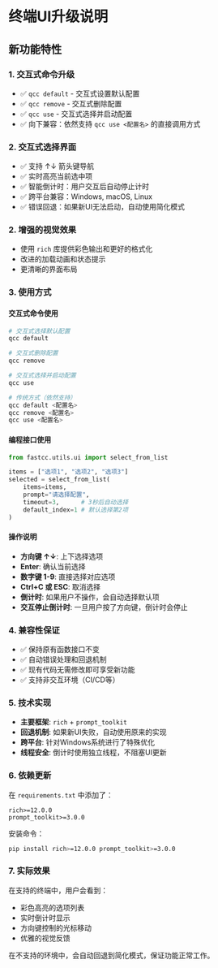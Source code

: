 # 终端UI升级说明

## 新功能特性

### 1. 交互式命令升级
- ✅ `qcc default` - 交互式设置默认配置
- ✅ `qcc remove` - 交互式删除配置
- ✅ `qcc use` - 交互式选择并启动配置
- ✅ 向下兼容：依然支持 `qcc use <配置名>` 的直接调用方式

### 2. 交互式选择界面
- ✅ 支持 ↑↓ 箭头键导航
- ✅ 实时高亮当前选中项
- ✅ 智能倒计时：用户交互后自动停止计时
- ✅ 跨平台兼容：Windows, macOS, Linux
- ✅ 错误回退：如果新UI无法启动，自动使用简化模式

### 2. 增强的视觉效果
- 使用 `rich` 库提供彩色输出和更好的格式化
- 改进的加载动画和状态提示
- 更清晰的界面布局

### 3. 使用方式

#### 交互式命令使用
```bash
# 交互式选择默认配置
qcc default

# 交互式删除配置
qcc remove

# 交互式选择并启动配置
qcc use

# 传统方式（依然支持）
qcc default <配置名>
qcc remove <配置名>
qcc use <配置名>
```

#### 编程接口使用
```python
from fastcc.utils.ui import select_from_list

items = ["选项1", "选项2", "选项3"]
selected = select_from_list(
    items=items,
    prompt="请选择配置",
    timeout=3,      # 3秒后自动选择
    default_index=1 # 默认选择第2项
)
```

#### 操作说明
- **方向键 ↑↓**: 上下选择选项
- **Enter**: 确认当前选择
- **数字键 1-9**: 直接选择对应选项
- **Ctrl+C 或 ESC**: 取消选择
- **倒计时**: 如果用户不操作，会自动选择默认项
- **交互停止倒计时**: 一旦用户按了方向键，倒计时会停止

### 4. 兼容性保证

- ✅ 保持原有函数接口不变
- ✅ 自动错误处理和回退机制
- ✅ 现有代码无需修改即可享受新功能
- ✅ 支持非交互环境（CI/CD等）

### 5. 技术实现

- **主要框架**: `rich` + `prompt_toolkit`
- **回退机制**: 如果新UI失败，自动使用原来的实现
- **跨平台**: 针对Windows系统进行了特殊优化
- **线程安全**: 倒计时使用独立线程，不阻塞UI更新

### 6. 依赖更新

在 `requirements.txt` 中添加了：
```
rich>=12.0.0
prompt_toolkit>=3.0.0
```

安装命令：
```bash
pip install rich>=12.0.0 prompt_toolkit>=3.0.0
```

### 7. 实际效果

在支持的终端中，用户会看到：
- 彩色高亮的选项列表
- 实时倒计时显示
- 方向键控制的光标移动
- 优雅的视觉反馈

在不支持的环境中，会自动回退到简化模式，保证功能正常工作。